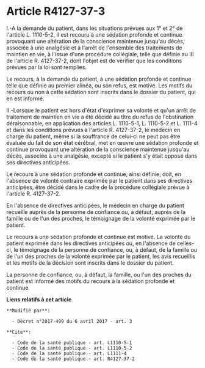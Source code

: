 # Article R4127-37-3

I.-A la demande du patient, dans les situations prévues aux 1° et 2° de l'article L. 1110-5-2, il est recouru à une sédation
profonde et continue provoquant une altération de la conscience maintenue jusqu'au décès, associée à une analgésie et à
l'arrêt de l'ensemble des traitements de maintien en vie, à l'issue d'une procédure collégiale, telle que définie au III de
l'article R. 4127-37-2, dont l'objet est de vérifier que les conditions prévues par la loi sont remplies.

Le recours, à la demande du patient, à une sédation profonde et continue telle que définie au premier alinéa, ou son refus,
est motivé. Les motifs du recours ou non à cette sédation sont inscrits dans le dossier du patient, qui en est informé.

II.-Lorsque le patient est hors d'état d'exprimer sa volonté et qu'un arrêt de traitement de maintien en vie a été décidé au
titre du refus de l'obstination déraisonnable, en application des articles L. 1110-5-1, L. 1110-5-2 et L. 1111-4 et dans les
conditions prévues à l'article R. 4127-37-2, le médecin en charge du patient, même si la souffrance de celui-ci ne peut pas
être évaluée du fait de son état cérébral, met en œuvre une sédation profonde et continue provoquant une altération de la
conscience maintenue jusqu'au décès, associée à une analgésie, excepté si le patient s'y était opposé dans ses directives
anticipées.

Le recours à une sédation profonde et continue, ainsi définie, doit, en l'absence de volonté contraire exprimée par le
patient dans ses directives anticipées, être décidé dans le cadre de la procédure collégiale prévue à l'article R. 4127-37-2.

En l'absence de directives anticipées, le médecin en charge du patient recueille auprès de la personne de confiance ou, à
défaut, auprès de la famille ou de l'un des proches, le témoignage de la volonté exprimée par le patient.

Le recours à une sédation profonde et continue est motivé. La volonté du patient exprimée dans les directives anticipées ou,
en l'absence de celles-ci, le témoignage de la personne de confiance, ou, à défaut, de la famille ou de l'un des proches de
la volonté exprimée par le patient, les avis recueillis et les motifs de la décision sont inscrits dans le dossier du
patient.

La personne de confiance, ou, à défaut, la famille, ou l'un des proches du patient est informé des motifs du recours à la
sédation profonde et continue.

**Liens relatifs à cet article**

	**Modifié par**:

	  - Décret n°2017-499 du 6 avril 2017 - art. 3

	**Cite**:

	  - Code de la santé publique - art. L1110-5-1
	  - Code de la santé publique - art. L1110-5-2
	  - Code de la santé publique - art. L1111-4
	  - Code de la santé publique - art. R4127-37-2
